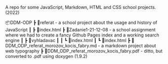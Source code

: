 A repo for some JavaScript, Markdown, HTML and CSS school projects. (2022)

📦DDM-ODP
 ┣ 📂referat - a school project about the usage and history of JavaScript
 ┃ ┣ 📜index.html
 ┣ 📂Zadanie1-21-12-08 - a school assignment where we had to create a fancy Github Pages index and a working search engine
 ┃ ┣ 📂vyhladavac
 ┃ ┃ ┗ 📜index.html
 ┃ ┗ 📜index.html
 ┣ 📜DDM_ODP_referat_morozov_kocis_fabry.md - a markdown project about web typography
 ┣ 📜DDM_ODP_referat_morozov_kocis_fabry.pdf - ditto, but converted to .pdf using doxygen (1.9.2)